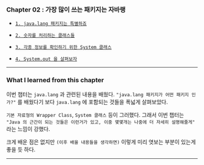 
### Chapter 02 : 가장 많이 쓰는 패키지는 자바랭

- [`1. java.lang 패키지는 특별하죠`](./section_01_02.md#1-javalang-패키지는-특별하죠)
- [`2. 숫자를 처리하는 클래스들`](./section_01_02.md#2-숫자를-처리하는-클래스들)

- [`3. 각종 정보를 확인하기 위한 System 클래스`](./section_03_04.md#3-각종-정보를-확인하기-위한-system-클래스)
- [`4. System.out 을 살펴보자`](./section_03_04.md#4-systemout-을-살펴보자)

---

### What I learned from this chapter

이번 챕터는 `java.lang` 과 관련된 내용을 배웠다. `"java.lang 패키지가 어떤 패키지 인가?"` 를 배웠다기 보다 `java.lang` 에 포함되는 것들을 폭넓게 살펴보았다.

`기본 자료형의 Wrapper Class`, `System 클래스` 등이 그러했다. 그래서 이번 챕터는 `"Java 의 근간이 되는 것들은 이런거가 있고, 이중 몇몇개는 나중에 더 자세히 설명해줄게"` 라는 느낌이 강했다.

크게 배운 점은 없지만 `(이후 배울 내용들을 생각하면)` 이렇게 미리 엿보는 부분이 있는게 좋을 듯 하다.

---
